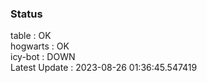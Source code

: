### Status


table : OK  
hogwarts : OK  
icy-bot : DOWN  
Latest Update : 2023-08-26 01:36:45.547419
